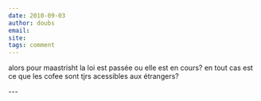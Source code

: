 ```yaml
---
date: 2010-09-03
author: doubs
email: 
site: 
tags: comment
---
```


<p>alors pour maastrisht la loi est passée ou elle est en cours? en tout cas est ce que les cofee sont tjrs acessibles aux étrangers?</p>
---